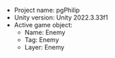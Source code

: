 <!-- UNITY CODE ASSIST INSTRUCTIONS START -->
- Project name: pgPhilip
- Unity version: Unity 2022.3.33f1
- Active game object:
  - Name: Enemy
  - Tag: Enemy
  - Layer: Enemy
<!-- UNITY CODE ASSIST INSTRUCTIONS END -->
